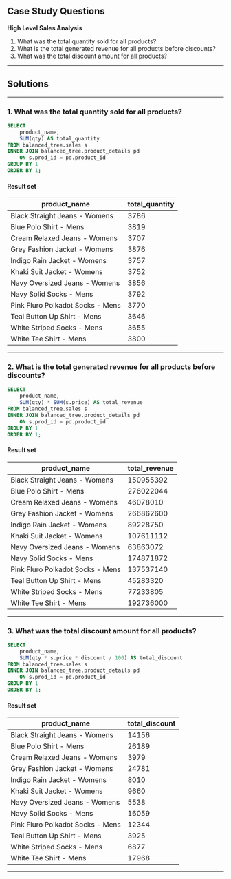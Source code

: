 ## Case Study Questions

**High Level Sales Analysis**

1. What was the total quantity sold for all products?
2. What is the total generated revenue for all products before discounts?
3. What was the total discount amount for all products?

---

## Solutions

---

### 1. What was the total quantity sold for all products?

```sql
SELECT
	product_name,
	SUM(qty) AS total_quantity
FROM balanced_tree.sales s
INNER JOIN balanced_tree.product_details pd
	ON s.prod_id = pd.product_id
GROUP BY 1
ORDER BY 1;
```

#### Result set

| product_name                     | total_quantity |
| -------------------------------- | -------------- |
| Black Straight Jeans - Womens    | 3786           |
| Blue Polo Shirt - Mens           | 3819           |
| Cream Relaxed Jeans - Womens     | 3707           |
| Grey Fashion Jacket - Womens     | 3876           |
| Indigo Rain Jacket - Womens      | 3757           |
| Khaki Suit Jacket - Womens       | 3752           |
| Navy Oversized Jeans - Womens    | 3856           |
| Navy Solid Socks - Mens          | 3792           |
| Pink Fluro Polkadot Socks - Mens | 3770           |
| Teal Button Up Shirt - Mens      | 3646           |
| White Striped Socks - Mens       | 3655           |
| White Tee Shirt - Mens           | 3800           |

---

### 2. What is the total generated revenue for all products before discounts?

```sql
SELECT
	product_name,
	SUM(qty) * SUM(s.price) AS total_revenue
FROM balanced_tree.sales s
INNER JOIN balanced_tree.product_details pd
	ON s.prod_id = pd.product_id
GROUP BY 1
ORDER BY 1;
```

#### Result set

| product_name                     | total_revenue |
| -------------------------------- | ------------- |
| Black Straight Jeans - Womens    | 150955392     |
| Blue Polo Shirt - Mens           | 276022044     |
| Cream Relaxed Jeans - Womens     | 46078010      |
| Grey Fashion Jacket - Womens     | 266862600     |
| Indigo Rain Jacket - Womens      | 89228750      |
| Khaki Suit Jacket - Womens       | 107611112     |
| Navy Oversized Jeans - Womens    | 63863072      |
| Navy Solid Socks - Mens          | 174871872     |
| Pink Fluro Polkadot Socks - Mens | 137537140     |
| Teal Button Up Shirt - Mens      | 45283320      |
| White Striped Socks - Mens       | 77233805      |
| White Tee Shirt - Mens           | 192736000     |

---

### 3. What was the total discount amount for all products?

```sql
SELECT
	product_name,
	SUM(qty * s.price * discount / 100) AS total_discount
FROM balanced_tree.sales s
INNER JOIN balanced_tree.product_details pd
	ON s.prod_id = pd.product_id
GROUP BY 1
ORDER BY 1;
```

#### Result set

| product_name                     | total_discount |
| -------------------------------- | -------------- |
| Black Straight Jeans - Womens    | 14156          |
| Blue Polo Shirt - Mens           | 26189          |
| Cream Relaxed Jeans - Womens     | 3979           |
| Grey Fashion Jacket - Womens     | 24781          |
| Indigo Rain Jacket - Womens      | 8010           |
| Khaki Suit Jacket - Womens       | 9660           |
| Navy Oversized Jeans - Womens    | 5538           |
| Navy Solid Socks - Mens          | 16059          |
| Pink Fluro Polkadot Socks - Mens | 12344          |
| Teal Button Up Shirt - Mens      | 3925           |
| White Striped Socks - Mens       | 6877           |
| White Tee Shirt - Mens           | 17968          |

---
